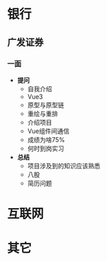 # 银行
## 广发证券
### 一面
- **提问**
  - 自我介绍
  - Vue3
  - 原型与原型链
  - 重绘与重排
  - 介绍项目
  - Vue组件间通信
  - 成绩为啥75%
  - 何时到岗实习
- **总结**
  - 项目涉及到的知识应该熟悉
  - 八股
  - 简历问题
# 互联网
# 其它